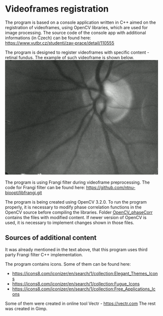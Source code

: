 # Videoframes registration

The program is based on a console application written in C++ aimed on the registration of videoframes, using OpenCV libraries, which are used for image processing. The source code of the console app with additional informations (in Czech) can be found here: https://www.vutbr.cz/studenti/zav-prace/detail/110555

The program is designed to register videoframes with specific content - retinal fundus. The example of such videoframe is shown below.
![TEST](/example_images/videoFrameExample.png)

The program is using Frangi filter during videoframe preprocessing. The code for Frangi filter can be found here: https://github.com/ntnu-bioopt/libfrangi.git

The program is being created using OpenCV 3.2.0. To run the program properly, it is necessary to modify phase correlation functions in the OpenCV source before compiling the libraries. Folder [OpenCV_phaseCorr](https://github.com/RaphCucul/Image-registration-GUI/tree/master/OpenCV_phaseCorr) contains the files with modified content. If newer version of OpenCV is used, it is necessary to implement changes shown in those files.

## Sources of additional content
It was already mentioned in the text above, that this program uses third party Frangi filter C++ implementation.

The program contains icons. Some of them can be found here:
* https://icons8.com/iconizer/en/search/1/collection:Elegant_Themes_Icons
* https://icons8.com/iconizer/en/search/1/collection:Fugue_Icons
* https://icons8.com/iconizer/en/search/1/collection:Free_Applications_Icons

Some of them were created in online tool Vectr - 
https://vectr.com The rest was created in Gimp.
